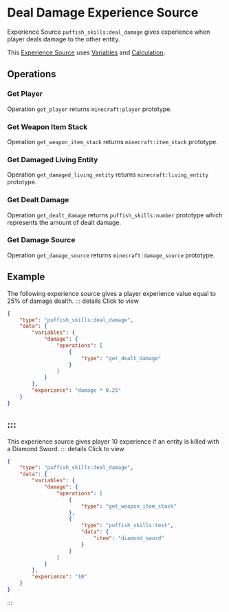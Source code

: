 # Deal Damage Experience Source

Experience Source `puffish_skills:deal_damage` gives experience when player deals damage to the other entity.

This [Experience Source](/creators/configuration/experience-sources/experience-source) uses [Variables](/creators/configuration/calculations/variables) and [Calculation](/creators/configuration/calculations/calculation).


## Operations

### Get Player

Operation `get_player` returns `minecraft:player` prototype.

### Get Weapon Item Stack

Operation `get_weapon_item_stack` returns `minecraft:item_stack` prototype.

### Get Damaged Living Entity

Operation `get_damaged_living_entity` returns `minecraft:living_entity` prototype.

### Get Dealt Damage

Operation `get_dealt_damage` returns `puffish_skills:number` prototype which represents the amount of dealt damage.

### Get Damage Source

Operation `get_damage_source` returns `minecraft:damage_source` prototype.


## Example

The following experience source gives a player experience value equal to 25% of damage dealth.
::: details Click to view
```json
{
	"type": "puffish_skills:deal_damage",
	"data": {
		"variables": {
			"damage": {
				"operations": [
					{
						"type": "get_dealt_damage"
					}
				]
			}
		},
		"experience": "damage * 0.25"
	}
}
```
:::
---
This experience source gives player 10 experience if an entity is killed with a Diamond Sword.
::: details Click to view
```json
{
	"type": "puffish_skills:deal_damage",
	"data": {
		"variables": {
			"damage": {
				"operations": [
					{
						"type": "get_weapon_item_stack"
					},
					{
						"type": "puffish_skills:test",
						"data": {
							"item": "diamond_sword"
						}
					}
				]
			}
		},
		"experience": "10"
	}
}
```
:::
